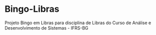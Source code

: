 # Bingo-Libras
Projeto Bingo em Libras para disciplina de Libras do Curso de Análise e Desenvolvimento de Sistemas - IFRS-BG
